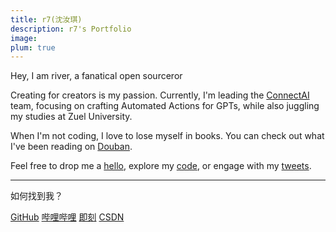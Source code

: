 ```yaml
---
title: r7(沈汝琪)
description: r7's Portfolio
image:
plum: true
---
```


Hey, I am river, a fanatical open sourceror

Creating for creators is my passion. Currently, I'm leading the [<span i-simple-icons-github /> ConnectAI](https://github.com/ConnectAI-E) team, focusing on crafting Automated Actions for GPTs, while also juggling my studies at Zuel University.

When I'm not coding, I love to lose myself in books. You can check out what I've been reading on [Douban](https://book.douban.com/people/151095889/collect).

Feel free to drop me a [hello](mailto:laolei@forkway.cn?Subject=Hello), explore my [code](https://github.com/leizhenpeng), or engage with my [tweets](https://twitter.com/zhenpenglei).

<div flex-auto />

---

如何找到我？

<p flex="~ gap-3 wrap" class="mt--2!">
  <a href="https://github.com/wtechtec" target="_blank"><span op75 i-simple-icons-github /> GitHub</a>
  <a href="https://space.bilibili.com/16159014" target="_blank"><span op75 i-simple-icons-bilibili /> 哔哩哔哩</a>
  <a href="https://web.okjike.com/u/006e2805-aaa1-4a27-903f-8905ddf21911" target="_blank" > <Jike op-75 w-5 inline h-5/> 即刻</a>
  <a href="https://blog.csdn.net/weixin_42429220?spm=1000.2115.3001.5343" target="_blank" > <Csdn op-75 w-5 inline h-5/> CSDN</a>
</p>
